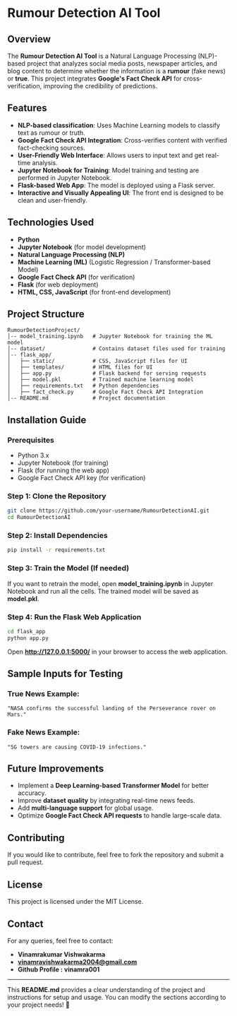 # Rumour Detection AI Tool

## Overview
The **Rumour Detection AI Tool** is a Natural Language Processing (NLP)-based project that analyzes social media posts, newspaper articles, and blog content to determine whether the information is a **rumour** (fake news) or **true**. This project integrates **Google's Fact Check API** for cross-verification, improving the credibility of predictions.

## Features
- **NLP-based classification**: Uses Machine Learning models to classify text as rumour or truth.
- **Google Fact Check API Integration**: Cross-verifies content with verified fact-checking sources.
- **User-Friendly Web Interface**: Allows users to input text and get real-time analysis.
- **Jupyter Notebook for Training**: Model training and testing are performed in Jupyter Notebook.
- **Flask-based Web App**: The model is deployed using a Flask server.
- **Interactive and Visually Appealing UI**: The front end is designed to be clean and user-friendly.

## Technologies Used
- **Python**
- **Jupyter Notebook** (for model development)
- **Natural Language Processing (NLP)**
- **Machine Learning (ML)** (Logistic Regression / Transformer-based Model)
- **Google Fact Check API** (for verification)
- **Flask** (for web deployment)
- **HTML, CSS, JavaScript** (for front-end development)

## Project Structure
```
RumourDetectionProject/
│-- model_training.ipynb   # Jupyter Notebook for training the ML model
│-- dataset/               # Contains dataset files used for training
│-- flask_app/
│   ├── static/            # CSS, JavaScript files for UI
│   ├── templates/         # HTML files for UI
│   ├── app.py             # Flask backend for serving requests
│   ├── model.pkl          # Trained machine learning model
│   ├── requirements.txt   # Python dependencies
│   ├── fact_check.py      # Google Fact Check API Integration
│-- README.md              # Project documentation
```

## Installation Guide
### Prerequisites
- Python 3.x
- Jupyter Notebook (for training)
- Flask (for running the web app)
- Google Fact Check API key (for verification)

### Step 1: Clone the Repository
```bash
git clone https://github.com/your-username/RumourDetectionAI.git
cd RumourDetectionAI
```

### Step 2: Install Dependencies
```bash
pip install -r requirements.txt
```

### Step 3: Train the Model (If needed)
If you want to retrain the model, open **model_training.ipynb** in Jupyter Notebook and run all the cells.
The trained model will be saved as **model.pkl**.

### Step 4: Run the Flask Web Application
```bash
cd flask_app
python app.py
```
Open **http://127.0.0.1:5000/** in your browser to access the web application.

## Sample Inputs for Testing
### True News Example:
```
"NASA confirms the successful landing of the Perseverance rover on Mars."
```
### Fake News Example:
```
"5G towers are causing COVID-19 infections."
```

## Future Improvements
- Implement a **Deep Learning-based Transformer Model** for better accuracy.
- Improve **dataset quality** by integrating real-time news feeds.
- Add **multi-language support** for global usage.
- Optimize **Google Fact Check API requests** to handle large-scale data.

## Contributing
If you would like to contribute, feel free to fork the repository and submit a pull request.

## License
This project is licensed under the MIT License.

## Contact
For any queries, feel free to contact:
- **Vinamrakumar Vishwakarma**
- **vinamravishwakarma2004@gmail.com**
- **Github Profile : vinamra001**

---
This **README.md** provides a clear understanding of the project and instructions for setup and usage. You can modify the sections according to your project needs! 🚀

